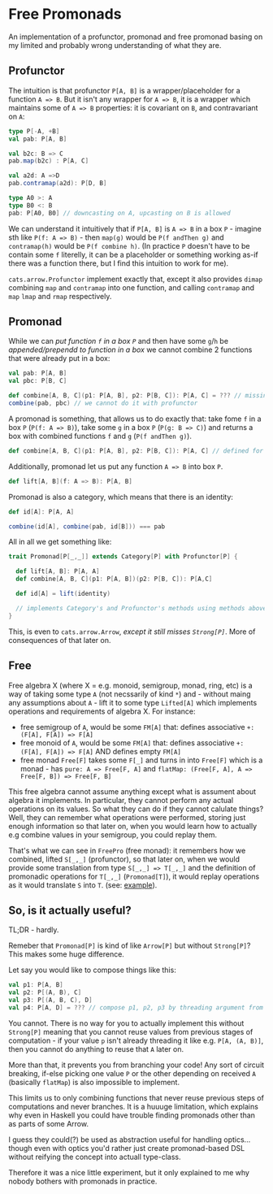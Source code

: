 # Free Promonads

An implementation of a profunctor, promonad and free promonad basing on my limited and probably wrong understanding of what they are.

## Profunctor

The intuition is that profunctor `P[A, B]` is a wrapper/placeholder for a function `A => B`.
But it isn't any wrapper for `A => B`, it is a wrapper which maintains some of `A => B` properties:
it is covariant on `B`, and contravariant on `A`: 

```scala
type P[-A, +B]
val pab: P[A, B]

val b2c: B => C
pab.map(b2c) : P[A, C]

val a2d: A =>D
pab.contramap(a2d): P[D, B]

type A0 >: A
type B0 <: B
pab: P[A0, B0] // downcasting on A, upcasting on B is allowed
```

We can understand it intuitively that if `P[A, B]` is `A => B` in a box `P` - imagine sth like `P(f: A => B)` -
then `map(g)` would be `P(f andThen g)` and `contramap(h)` would be `P(f combine h)`.
(In practice `P` doesn't have to be contain some `f` literelly, it can be a placeholder
or something working as-if there was a function there, but I find this intuition to work for me).

`cats.arrow.Profunctor` implement exactly that, except it also provides `dimap` combining `map` and `contramap` into one function,
and calling `contramap` and `map` `lmap` and `rmap` respectively.

## Promonad

While we can _put function `f` in a box `P`_ and then have some `g`/`h` be _appended/prependd to function in a box_
we cannot combine 2 functions that were already put in a box:

```scala
val pab: P[A, B]
val pbc: P[B, C]

def combine[A, B, C](p1: P[A, B], p2: P[B, C]): P[A, C] = ??? // missing
combine(pab, pbc) // we cannot do it with profunctor
```

A promonad is something, that allows us to do exactly that: take fome `f` in a box `P` (`P(f: A => B)`),
take some `g` in a box `P` (`P(g: B => C)`) and returns a box with combined functions `f` and `g` (`P(f andThen g)`).

```scala
def combine[A, B, C](p1: P[A, B], p2: P[B, C]): P[A, C] // defined for promonad
```

Additionally, promonad let us put any function `A => B` into box `P`.

```scala
def lift[A, B](f: A => B): P[A, B]
```

Promonad is also a category, which means that there is an identity:

```scala
def id[A]: P[A, A]

combine(id[A], combine(pab, id[B])) === pab
```

All in all we get something like:

```scala
trait Promonad[P[_,_]] extends Category[P] with Profunctor[P] {

  def lift[A, B]: P[A, A]
  def combine[A, B, C](p1: P[A, B])(p2: P[B, C]): P[A,C]

  def id[A] = lift(identity)

  // implements Category's and Profunctor's methods using methods above
}
```

This, is even to `cats.arrow.Arrow`, *except it still misses `Strong[P]`*.
More of consequences of that later on.

## Free

Free algebra X (where X = e.g. monoid, semigroup, monad, ring, etc) is a way of taking some type `A` (not necssarily of kind `*`)
and - without maing any assumptions about `A` - lift it to some type `Lifted[A]` which implements operations and requirements
of algebra X. For instance:

 * free semigroup of `A`, would be some `FM[A]` that: defines associative `+: (F[A], F[A]) => F[A]`
 * free monoid of `A`, would be some `FM[A]` that: defines associative `+: (F[A], F[A]) => F[A]` AND defines empty `FM[A]`
 * free monad `Free[F]` takes some `F[_]` and turns in into `Free[F]` which is a monad - has `pure: A => Free[F, A]` and `flatMap: (Free[F, A], A => Free[F, B]) => Free[F, B]`

This free algebra cannot assume anything except what is assument about algebra it implements. In particular, they cannot perform any actual operations on its values.
So what they can do if they cannot calulate things? Well, they can remember what operations were performed, storing just enough information so that later on, when you would
learn how to actually e.g combine values in your semigroup, you could replay them.

That's what we can see in `FreePro` (free monad): it remembers how we combined, lifted `S[_,_]` (profunctor), so that later on, when we would provide some translation
from type `S[_,_] => T[_,_]` and the definition of promonadic operations for `T[_,_]` (`Promonad[T]`), it would replay operations as it would translate `S` into `T`.
(see: [example](https://github.com/MateuszKubuszok/free-promonads/blob/master/modules/free-promonads/src/test/scala/promonads/free/FreePromonadSpec.scala)).

## So, is it actually useful?

TL;DR - hardly.

Remeber that `Promonad[P]` is kind of like `Arrow[P]` but without `Strong[P]`? This makes some huge difference.

Let say you would like to compose things like this:

```scala
val p1: P[A, B]
val p2: P[(A, B), C]
val p3: P[(A, B, C), D]
val p4: P[A, D] = ??? // compose p1, p2, p3 by threading argument from p1, through p2 and p3 etc
```

You cannot. There is no way for you to actually implement this without `Strong[P]` meaning that you
cannot reuse values from previous stages of computation - if your value `p` isn't already threading it
like e.g. `P[A, (A, B)]`, then you cannot do anything to reuse that `A` later on.

More than that, it prevents you from branching your code! Any sort of circuit breaking, if-else picking one
value `P` or the other depending on received `A` (basically `flatMap`) is also impossible to implement.

This limits us to only combining functions that never reuse previous steps of computations and never branches.
It is a huuuge limitation, which explains why even in Haskell you could have trouble finding promonads other
than as parts of some Arrow.

I guess they could(?) be used as abstraction useful for handling optics... though even with optics you'd
rather just create promonad-based DSL without reifying the concept into actuall type-class.

Therefore it was a nice little experiment, but it only explained to me why nobody bothers with promonads
in practice.

